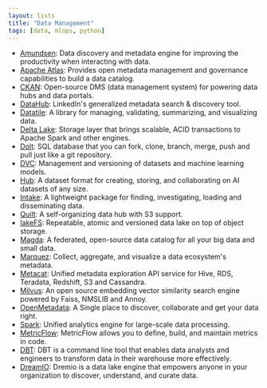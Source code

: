```yaml
---
layout: lists
title: "Data Management"
tags: [data, mlops, python]
---
```


* [Amundsen](https://www.amundsen.io/): Data discovery and metadata engine for improving the productivity when interacting with data.
* [Apache Atlas](https://atlas.apache.org): Provides open metadata management and governance capabilities to build a data catalog.
* [CKAN](https://github.com/ckan/ckan): Open-source DMS (data management system) for powering data hubs and data portals.
* [DataHub](https://github.com/linkedin/datahub): LinkedIn's generalized metadata search & discovery tool.
* [Datatile](https://github.com/polyaxon/datatile): A library for managing, validating, summarizing, and visualizing data.
* [Delta Lake](https://github.com/delta-io/delta): Storage layer that brings scalable, ACID transactions to Apache Spark and other engines.
* [Dolt](https://github.com/dolthub/dolt): SQL database that you can fork, clone, branch, merge, push and pull just like a git repository.
* [DVC](https://dvc.org/): Management and versioning of datasets and machine learning models.
* [Hub](https://github.com/activeloopai/Hub): A dataset format for creating, storing, and collaborating on AI datasets of any size.
* [Intake](https://github.com/intake/intake): A lightweight package for finding, investigating, loading and disseminating data.
* [Quilt](https://github.com/quiltdata/quilt): A self-organizing data hub with S3 support.
* [lakeFS](https://github.com/treeverse/lakeFS): Repeatable, atomic and versioned data lake on top of object storage.
* [Magda](https://github.com/magda-io/magda): A federated, open-source data catalog for all your big data and small data.
* [Marquez](https://github.com/MarquezProject/marquez): Collect, aggregate, and visualize a data ecosystem's metadata.
* [Metacat](https://github.com/Netflix/metacat): Unified metadata exploration API service for Hive, RDS, Teradata, Redshift, S3 and Cassandra.
* [Milvus](https://github.com/milvus-io/milvus/): An open source embedding vector similarity search engine powered by Faiss, NMSLIB and Annoy.
* [OpenMetadata](https://open-metadata.org/): A Single place to discover, collaborate and get your data right.
* [Spark](https://spark.apache.org/): Unified analytics engine for large-scale data processing.
* [MetricFlow](https://github.com/dbt-labs/metricflow):  MetricFlow allows you to define, build, and maintain metrics in code. 
* [DBT](https://github.com/dbt-labs/dbt-core):  DBT is a command line tool that enables data analysts and engineers to transform data in their warehouse more effectively.
* [DreamIO](https://www.dremio.com): Dremio is a data lake engine that empowers anyone in your organization to discover, understand, and curate data.
